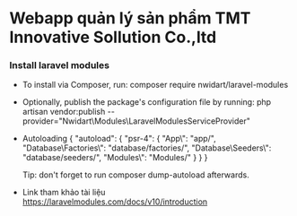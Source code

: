# Webapp quản lý sản phẩm TMT Innovative Sollution Co.,ltd 
    



### Install laravel modules 
- To install via Composer, run:
    composer require nwidart/laravel-modules
- Optionally, publish the package's configuration file by running:
    php artisan vendor:publish --provider="Nwidart\Modules\LaravelModulesServiceProvider"
- Autoloading 
    {
        "autoload": {
            "psr-4": {
            "App\\": "app/",
            "Database\\Factories\\": "database/factories/",
            "Database\\Seeders\\": "database/seeders/",
            "Modules\\": "Modules/"
            }
        }
    } 

    Tip: don't forget to run composer dump-autoload afterwards.

- Link tham khảo tài liệu 
    https://laravelmodules.com/docs/v10/introduction
